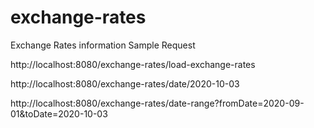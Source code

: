 # exchange-rates
Exchange Rates information
Sample Request

http://localhost:8080/exchange-rates/load-exchange-rates

http://localhost:8080/exchange-rates/date/2020-10-03

http://localhost:8080/exchange-rates/date-range?fromDate=2020-09-01&toDate=2020-10-03
